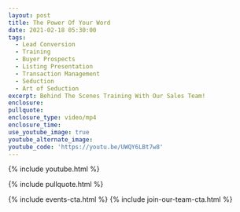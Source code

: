```yaml
---
layout: post
title: The Power Of Your Word
date: 2021-02-18 05:30:00
tags:
  - Lead Conversion
  - Training
  - Buyer Prospects
  - Listing Presentation
  - Transaction Management
  - Seduction
  - Art of Seduction
excerpt: Behind The Scenes Training With Our Sales Team!
enclosure:
pullquote:
enclosure_type: video/mp4
enclosure_time:
use_youtube_image: true
youtube_alternate_image:
youtube_code: 'https://youtu.be/UWQY6LBt7w8'
---
```


{% include youtube.html %}

{% include pullquote.html %}

{% include events-cta.html %} {% include join-our-team-cta.html %}
